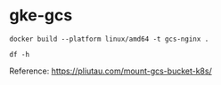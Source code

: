 # gke-gcs

```
docker build --platform linux/amd64 -t gcs-nginx .
```
```
df -h
```
Reference:
https://pliutau.com/mount-gcs-bucket-k8s/
